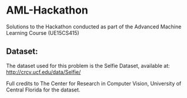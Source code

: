 # AML-Hackathon
Solutions to the Hackathon conducted as part of the Advanced Machine Learning Course (UE15CS415)

## Dataset:
The dataset used for this problem is the Selfie Dataset, available at: http://crcv.ucf.edu/data/Selfie/

Full credits to The Center for Research in Computer Vision, University of Central Florida for the dataset.
